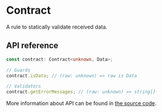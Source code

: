 # Contract

A rule to statically validate received data.

## API reference

```ts
const contract: Contract<unknown, Data>;

// Guards
contract.isData; // (raw: unknown) => raw is Data

// Validators
contract.getErrorMessages; // (raw: unknown) => string[]
```

More information about API can be found in [the source code](../../../packages/core/src/contract/type.ts).
